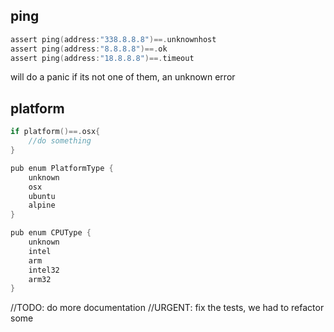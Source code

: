 ## ping

```go
assert ping(address:"338.8.8.8")==.unknownhost
assert ping(address:"8.8.8.8")==.ok
assert ping(address:"18.8.8.8")==.timeout
```

will do a panic if its not one of them, an unknown error

## platform

```go
if platform()==.osx{
    //do something
}

pub enum PlatformType {
	unknown
	osx
	ubuntu
	alpine
}

pub enum CPUType {
	unknown
	intel
	arm
	intel32
	arm32
}

```

//TODO: do more documentation
//URGENT: fix the tests, we had to refactor some